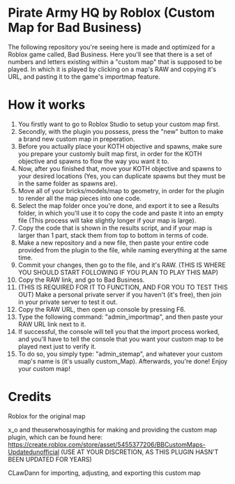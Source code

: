# Pirate Army HQ by Roblox (Custom Map for Bad Business)
The following repository you're seeing here is made and optimized for a Roblox game called, Bad Business. Here you'll see that there is a set of numbers and letters existing within a "custom map" that is supposed to be played. In which it is played by clicking on a map's RAW and copying it's URL, and pasting it to the game's importmap feature.

# How it works
1. You firstly want to go to Roblox Studio to setup your custom map first.
2. Secondly, with the plugin you possess, press the "new" button to make a brand new custom map in preperation.
3. Before you actually place your KOTH objective and spawns, make sure you prepare your customly built map first, in order for the KOTH objective and spawns to flow the way you want it to.
4. Now, after you finished that, move your KOTH objective and spawns to your desired locations (Yes, you can duplicate spawns but they must be in the same folder as spawns are).
5. Move all of your bricks/models/map to geometry, in order for the plugin to render all the map pieces into one code.
6. Select the map folder once you're done, and export it to see a Results folder, in which you'll use it to copy the code and paste it into an empty file (This process will take slightly longer if your map is large).
7. Copy the code that is shown in the results script, and if your map is larger than 1 part, stack them from top to bottom in terms of code.
8. Make a new repository and a new file, then paste your entire code provided from the plugin to the file, while naming everything at the same time.
9. Commit your changes, then go to the file, and it's RAW. (THIS IS WHERE YOU SHOULD START FOLLOWING IF YOU PLAN TO PLAY THIS MAP)
10. Copy the RAW link, and go to Bad Business.
11. (THIS IS REQUIRED FOR IT TO FUNCTION, AND FOR YOU TO TEST THIS OUT) Make a personal private server if you haven't (it's free), then join in your private server to test it out.
12. Copy the RAW URL, then open up console by pressing F6.
13. Type the following command: "admin_importmap", and then paste your RAW URL link next to it.
14. If successful, the console will tell you that the import process worked, and you'll have to tell the console that you want your custom map to be played next just to verify it.
15. To do so, you simply type: "admin_stemap", and whatever your custom map's name is (it's usually custom_Map). Afterwards, you're done! Enjoy your custom map!

# Credits
Roblox for the original map

x_o and theuserwhosayingthis for making and providing the custom map plugin, which can be found here: https://create.roblox.com/store/asset/5455377206/BBCustomMaps-Updatedunofficial (USE AT YOUR DISCRETION, AS THIS PLUGIN HASN'T BEEN UPDATED FOR YEARS)

CLawDann for importing, adjusting, and exporting this custom map

